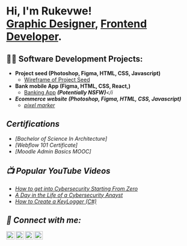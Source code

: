 <h1>Hi, I'm Rukevwe! <br/><a href="https://github.com/joshmadakor1">Graphic Designer</a>, <a href="https://www.linkedin.com/in/joshmadakor/">Frontend Developer</a>.</h1>

<h2>👨‍💻 Software Development Projects:</h2>

- <b>Project seed (Photoshop, Figma, HTML, CSS, Javascript)</b>
  - [Wireframe of Project Seed](https://github.com/joshmadakor1/Algorithms-Practice)
- <b>Bank mobile App (Figma, HTML, CSS, React,)</b>
  - [Banking App](https://github.com/joshmadakor1/4chan-Image-Analysis-Middleware-C964) <b><i>(Potentially NSFW)</b></i
- <b>Ecommerce website (Photoshop, Figma, HTML, CSS, Javascript)</b>
  - [pixel marker](https://github.com/joshmadakor1/Algorithms-Practice)

<h2>Certifications</h2>

- [Bachelor of Science In Architecture]
- [Webflow 101 Certificate]
- [Moodle Admin Basics MOOC]

<h2>📺 Popular YouTube Videos</h2>

- [How to get into Cybersecurity Starting From Zero](https://www.youtube.com/watch?v=a83ASGn_V_s)
- [A Day in the Life of a Cybersecurity Anayst](https://www.youtube.com/watch?v=uHy3oM7NnoU)
- [How to Create a KeyLogger (C#)](https://www.youtube.com/watch?v=N-L9hklSlNk)

<h2> 🤳 Connect with me:</h2>

[<img align="left" alt="JoshMadakor | YouTube" width="22px" src="https://cdn.jsdelivr.net/npm/simple-icons@v3/icons/youtube.svg" />][youtube]
[<img align="left" alt="JoshMadakor | Twitter" width="22px" src="https://cdn.jsdelivr.net/npm/simple-icons@v3/icons/twitter.svg" />][twitter]
[<img align="left" alt="JoshMadakor | LinkedIn" width="22px" src="https://cdn.jsdelivr.net/npm/simple-icons@v3/icons/linkedin.svg" />][linkedin]
[<img align="left" alt="JoshMadakor | Instagram" width="22px" src="https://cdn.jsdelivr.net/npm/simple-icons@v3/icons/instagram.svg" />][instagram]

[twitter]: https://twitter.com/joshmadakor
[youtube]: https://www.youtube.com/c/joshmadakor
[instagram]: https://www.instagram.com/joshmadakor/
[linkedin]: https://linkedin.com/in/rukevweukwa

<!--
**joshmadakor1/joshmadakor1** is a ✨ _special_ ✨ repository because its `README.md` (this file) appears on your GitHub profile.

Here are some ideas to get you started:

- 🔭 I’m currently working on ...
- 🌱 I’m currently learning ...
- 👯 I’m looking to collaborate on ...
- 🤔 I’m looking for help with ...
- 💬 Ask me about ...
- 📫 How to reach me: ...
- 😄 Pronouns: ...
- ⚡ Fun fact: ...
-->
